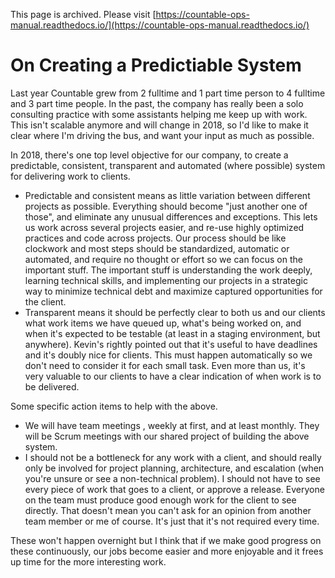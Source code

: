 This page is archived. Please visit [https://countable-ops-manual.readthedocs.io/](https://countable-ops-manual.readthedocs.io/)
# On Creating a Predictiable System

Last year Countable grew from 2 fulltime and 1 part time person to 4 fulltime and 3 part time people. In the past, the company has really been a solo consulting practice with some assistants helping me keep up with work. This isn't scalable anymore and will change in 2018, so I'd like to make it clear where I'm driving the bus, and want your input as much as possible.

In 2018, there's one top level objective for our company, to create a predictable, consistent, transparent and automated (where possible) system for delivering work to clients.
  * Predictable and consistent means as little variation between different projects as possible. Everything should become "just another one of those", and eliminate any unusual differences and exceptions. This lets us work across several projects easier, and re-use highly optimized practices and code across projects. Our process should be like clockwork and most steps should be standardized, automatic or automated, and require no thought or effort so we can focus on the important stuff. The important stuff is understanding the work deeply, learning technical skills, and implementing our projects in a strategic way to minimize technical debt and maximize captured opportunities for the client.
  * Transparent means it should be perfectly clear to both us and our clients what work items we have queued up, what's being worked on, and when it's expected to be testable (at least in a staging environment, but anywhere). Kevin's rightly pointed out that it's useful to have deadlines and it's doubly nice for clients. This must happen automatically so we don't need to consider it for each small task. Even more than us, it's very valuable to our clients to have a clear indication of when work is to be delivered.

Some specific action items to help with the above.
  * We will have team meetings , weekly at first, and at least monthly. They will be Scrum meetings with our shared project of building the above system. 
  * I should not be a bottleneck for any work with a client, and should really only be involved for project planning, architecture, and escalation (when you're unsure or see a non-technical problem). I should not have to see every piece of work that goes to a client, or approve a release. Everyone on the team must produce good enough work for the client to see directly. That doesn't mean you can't ask for an opinion from another team member or me of course. It's just that it's not required every time.

These won't happen overnight but I think that if we make good progress on these continuously, our jobs become easier and more enjoyable and it frees up time for the more interesting work.

